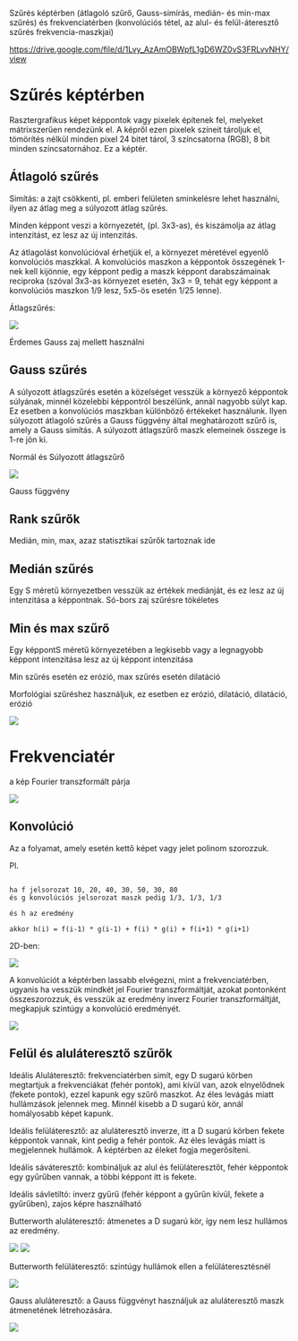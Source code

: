 Szűrés képtérben (átlagoló szűrő, Gauss-simírás, medián- és min-max szűrés) és frekvenciatérben (konvolúciós tétel, az alul- és felül-áteresztő szűrés frekvencia-maszkjai)

https://drive.google.com/file/d/1Lvy_AzAmOBWpfL1gD6WZ0vS3FRLvvNHY/view

# Szűrés képtérben

Rasztergrafikus képet képpontok vagy pixelek építenek fel, melyeket mátrixszerűen rendezünk el. A képről ezen pixelek színeit tároljuk el, tömörítés nélkül minden pixel 24 bitet tárol, 3 színcsatorna (RGB), 8 bit minden színcsatornához. Ez a képtér.

## Átlagoló szűrés

Simítás: a zajt csökkenti, pl. emberi felületen sminkelésre lehet használni, ilyen az átlag meg a súlyozott átlag szűrés.

Minden képpont veszi a környezetét, (pl. 3x3-as), és kiszámolja az átlag intenzitást, ez lesz az új intenzitás.

Az átlagolást konvolúcióval érhetjük el, a környezet méretével egyenlő konvolúciós maszkkal. A konvolúciós maszkon a képpontok összegének 1-nek kell kijönnie, egy képpont pedig a maszk képpont darabszámainak reciproka (szóval 3x3-as környezet esetén, 3x3 = 9, tehát egy képpont a konvolúciós maszkon 1/9 lesz, 5x5-ös esetén 1/25 lenne).

Átlagszűrés:

![](16_avg_smoothing.png)

Érdemes Gauss zaj mellett használni

## Gauss szűrés

A súlyozott átlagszűrés esetén a közelséget vesszük a környező képpontok súlyának, minnél közelebbi képpontról beszélünk, annál nagyobb súlyt kap. Ez esetben a konvolúciós maszkban különböző értékeket használunk. Ilyen súlyozott átlagoló szűrés a Gauss függvény által meghatározott szűrő is, amely a Gauss simítás. A súlyozott átlagszűrő maszk elemeinek összege is 1-re jön ki.

Normál és Súlyozott átlagszűrő

![](16_weighted_avg.png)

Gauss függvény

## Rank szűrők

Medián, min, max, azaz statisztikai szűrők tartoznak ide

## Medián szűrés

Egy S méretű környezetben vesszük az értékek mediánját, és ez lesz az új intenzitása a képpontnak. Só-bors zaj szűrésre tökéletes

## Min és max szűrő

Egy képpontS méretű környezetében a legkisebb vagy a legnagyobb képpont intenzitása lesz az új képpont intenzitása

Min szűrés esetén ez erózió, max szűrés esetén dilatáció

Morfológiai szűréshez használjuk, ez esetben ez erózió, dilatáció, dilatáció, erózió

![](16_gauss.png)

# Frekvenciatér

a kép Fourier transzformált párja

![](16_fourier.png)

## Konvolúció

Az a folyamat, amely esetén kettő képet vagy jelet polinom szorozzuk.

Pl.

```

ha f jelsorozat 10, 20, 40, 30, 50, 30, 80
és g konvolúciós jelsorozat maszk pedig 1/3, 1/3, 1/3

és h az eredmény

akkor h(i) = f(i-1) * g(i-1) + f(i) * g(i) + f(i+1) * g(i+1)

```

2D-ben:

![](16_2d_convolution.png)

A konvolúciót a képtérben lassabb elvégezni, mint a frekvenciatérben, ugyanis ha vesszük mindkét jel Fourier transzformáltját, azokat pontonként összeszorozzuk, és vesszük az eredmény inverz Fourier transzformáltját, megkapjuk szintúgy a konvolúció eredményét.

![](16_convolution_theorem.png)

## Felül és aluláteresztő szűrők

Ideális Aluláteresztő: frekvenciatérben simít, egy D sugarú körben megtartjuk a frekvenciákat (fehér pontok), ami kívül van, azok elnyelődnek (fekete pontok), ezzel kapunk egy szűrő maszkot. Az éles levágás miatt hullámzások jelennek meg. Minnél kisebb a D sugarú kör, annál homályosabb képet kapunk.

Ideális felüláteresztő: az aluláteresztő inverze, itt a D sugarú körben fekete képpontok vannak, kint pedig a fehér pontok. Az éles levágás miatt is megjelennek hullámok. A képtérben az éleket fogja megerősíteni.

Ideális sáváteresztő: kombináljuk az alul és felüláteresztőt, fehér képpontok egy gyűrűben vannak, a többi képpont itt is fekete.

Ideális sávletiltó: inverz gyűrű (fehér képpont a gyűrűn kívül, fekete a gyűrűben), zajos képre használható

Butterworth aluláteresztő: átmenetes a D sugarú kör, így nem lesz hullámos az eredmény.

![](16_butterworth.png)
![](16_butterworth_2.png)

Butterworth felüláteresztő: szintúgy hullámok ellen a felüláteresztésnél

![](16_butterworth_3.png)

Gauss aluláteresztő: a Gauss függvényt használjuk az aluláteresztő maszk átmenetének létrehozására.

![](16_gauss_low_mask.png)
